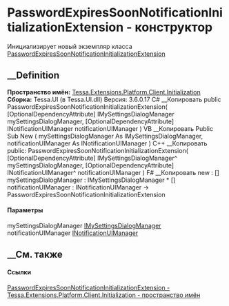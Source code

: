 # PasswordExpiresSoonNotificationInitializationExtension - конструктор
Инициализирует новый экземпляр класса
[PasswordExpiresSoonNotificationInitializationExtension](T_Tessa_Extensions_Platform_Client_Initialization_PasswordExpiresSoonNotificationInitializationExtension.htm)
##  __Definition
 **Пространство имён:**
[Tessa.Extensions.Platform.Client.Initialization](N_Tessa_Extensions_Platform_Client_Initialization.htm)  
 **Сборка:** Tessa.UI (в Tessa.UI.dll) Версия: 3.6.0.17
C# __Копировать
     public PasswordExpiresSoonNotificationInitializationExtension(
    	[OptionalDependencyAttribute] IMySettingsDialogManager mySettingsDialogManager,
    	[OptionalDependencyAttribute] INotificationUIManager notificationUIManager
    )
VB __Копировать
     Public Sub New ( 
    	<OptionalDependencyAttribute> mySettingsDialogManager As IMySettingsDialogManager,
    	<OptionalDependencyAttribute> notificationUIManager As INotificationUIManager
    )
C++ __Копировать
     public:
    PasswordExpiresSoonNotificationInitializationExtension(
    	[OptionalDependencyAttribute] IMySettingsDialogManager^ mySettingsDialogManager, 
    	[OptionalDependencyAttribute] INotificationUIManager^ notificationUIManager
    )
F# __Копировать
     new : 
            [<OptionalDependencyAttribute>] mySettingsDialogManager : IMySettingsDialogManager * 
            [<OptionalDependencyAttribute>] notificationUIManager : INotificationUIManager -> PasswordExpiresSoonNotificationInitializationExtension
#### Параметры
mySettingsDialogManager
[IMySettingsDialogManager](T_Tessa_UI_Cards_IMySettingsDialogManager.htm)
notificationUIManager
[INotificationUIManager](T_Tessa_UI_Notifications_INotificationUIManager.htm)
## __См. также
#### Ссылки
[PasswordExpiresSoonNotificationInitializationExtension -
](T_Tessa_Extensions_Platform_Client_Initialization_PasswordExpiresSoonNotificationInitializationExtension.htm)
[Tessa.Extensions.Platform.Client.Initialization - пространство
имён](N_Tessa_Extensions_Platform_Client_Initialization.htm)
